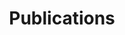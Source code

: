 ---
title: Publications
layout: publications
description: 
background: /assets/theme/images/doctor_patient_without_faces.jpg
permalink: /publications/
---